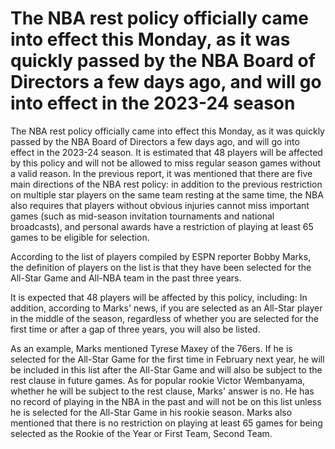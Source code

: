 #  The NBA rest policy officially came into effect this Monday, as it was quickly passed by the NBA Board of Directors a few days ago, and will go into effect in the 2023-24 season 
  The NBA rest policy officially came into effect this Monday, as it was quickly passed by the NBA Board of Directors a few days ago, and will go into effect in the 2023-24 season. It is estimated that 48 players will be affected by this policy and will not be allowed to miss regular season games without a valid reason. In the previous report, it was mentioned that there are five main directions of the NBA rest policy: in addition to the previous restriction on multiple star players on the same team resting at the same time, the NBA also requires that players without obvious injuries cannot miss important games (such as mid-season invitation tournaments and national broadcasts), and personal awards have a restriction of playing at least 65 games to be eligible for selection.

 According to the list of players compiled by ESPN reporter Bobby Marks, the definition of players on the list is that they have been selected for the All-Star Game and All-NBA team in the past three years.

 It is expected that 48 players will be affected by this policy, including: In addition, according to Marks' news, if you are selected as an All-Star player in the middle of the season, regardless of whether you are selected for the first time or after a gap of three years, you will also be listed.

 As an example, Marks mentioned Tyrese Maxey of the 76ers. If he is selected for the All-Star Game for the first time in February next year, he will be included in this list after the All-Star Game and will also be subject to the rest clause in future games. As for popular rookie Victor Wembanyama, whether he will be subject to the rest clause, Marks' answer is no. He has no record of playing in the NBA in the past and will not be on this list unless he is selected for the All-Star Game in his rookie season. Marks also mentioned that there is no restriction on playing at least 65 games for being selected as the Rookie of the Year or First Team, Second Team.